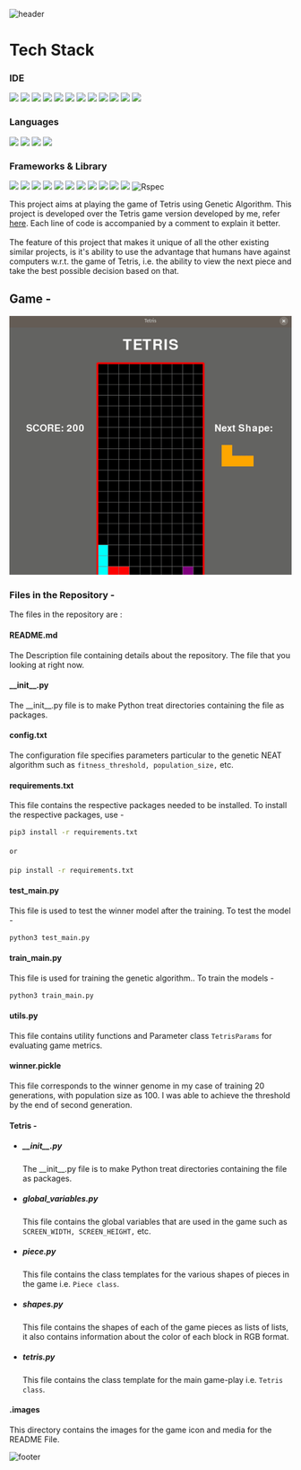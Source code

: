 ![header](https://capsule-render.vercel.app/api?type=waving&color=gradient&height=165&section=header&text=PROJECT:%20Python%20A.I.&fontSize=75&animation=scaleIn&fontAlignY=45&desc=Makers%20Final%20Project&descSize=20&descAlignY=63&descAlign=82)
# Tech Stack
### IDE
<div align="left">
  <img src="https://img.shields.io/badge/eslint-3A33D1?style=for-the-badge&logo=eslint&logoColor=white"/>
  <img src="https://img.shields.io/badge/GIT-E44C30?style=for-the-badge&logo=git&logoColor=white"/>
  <img src="https://img.shields.io/badge/GitHub-100000?style=for-the-badge&logo=github&logoColor=white"/>
  <img src="https://img.shields.io/badge/GNU%20Bash-4EAA25?style=for-the-badge&logo=GNU%20Bash&logoColor=white"/> 
  <img src="https://img.shields.io/badge/Postman-FF6C37?style=for-the-badge&logo=Postman&logoColor=white"/> 
  <img src="https://img.shields.io/badge/prettier-1A2C34?style=for-the-badge&logo=prettierlogoColor=F7BA3E"/>
  <img src="https://img.shields.io/badge/VIM-%2311AB00.svg?&style=for-the-badge&logo=vim&logoColor=white"/>
  <img src="https://img.shields.io/badge/VSCode-0078D4?style=for-the-badge&logo=visual%20studio%20code&logoColor=white"/>
  <img src="https://img.shields.io/badge/Visual_Studio-5C2D91?style=for-the-badge&logo=visual%20studio&logoColor=white"/>
  <img src="https://img.shields.io/badge/Slack-4A154B?style=for-the-badge&logo=slack&logoColor=white"/>
  <img src="https://img.shields.io/badge/Trello-0052CC?style=for-the-badge&logo=trello&logoColor=white"/>
  <img src="https://img.shields.io/badge/Zoom-2D8CFF?style=for-the-badge&logo=zoom&logoColor=white"/>
</div>

### Languages
<div align="left">
  <img src="https://img.shields.io/badge/CSS3-1572B6?style=for-the-badge&logo=css3&logoColor=white"/>
  <img src="https://img.shields.io/badge/HTML5-E34F26?style=for-the-badge&logo=html5&logoColor=white"/>
  <img src="https://img.shields.io/badge/JavaScript-323330?style=for-the-badge&logo=javascript&logoColor=F7DF1E"/>
  <img src="https://img.shields.io/badge/json-5E5C5C?style=for-the-badge&logo=json&logoColor=white"/>
 </div>

### Frameworks & Library
<div align="left">
  <img src="https://img.shields.io/badge/Bootstrap-563D7C?style=for-the-badge&logo=bootstrap&logoColor=white"/>
  <img src="https://img.shields.io/badge/Cypress-17202C?style=for-the-badge&logo=cypress&logoColor=white"/>
  <img src="https://img.shields.io/badge/Express.js-000000?style=for-the-badge&logo=express&logoColor=white"/>
  <img src="https://img.shields.io/badge/Handlebars-black?style=for-the-badge&logo=Handlebars&logoColor=white"/>
  <img src="https://img.shields.io/badge/Handlebars.js-f0772b?style=for-the-badge&logo=handlebarsdotjs&logoColor=black"/>
  <img src="https://img.shields.io/badge/Heroku-430098?style=for-the-badge&logo=heroku&logoColor=white"/>
  <img src="https://img.shields.io/badge/Jest-C21325?style=for-the-badge&logo=jest&logoColor=white"/>
  <img src="https://img.shields.io/badge/Markdown-000000?style=for-the-badge&logo=markdown&logoColor=white"/>
  <img src="https://img.shields.io/badge/MongoDB-4EA94B?style=for-the-badge&logo=mongodb&logoColor=white"/>
  <img src="https://img.shields.io/badge/Node.js-339933?style=for-the-badge&logo=nodedotjs&logoColor=white"/>
  <img src="https://img.shields.io/badge/npm-CB3837?style=for-the-badge&logo=npm&logoColor=white"/>
  <img src="https://img.shields.io/badge/RSpec-blue?style=for-the-badge&logo=Rspec&logoColor=white" alt="Rspec"/>
</div>



This project aims at playing the game of Tetris using Genetic Algorithm. This project is developed over the Tetris game version developed by me, refer [here](https://github.com/shashank3199/Tetris). Each line of code is accompanied by a comment to explain it better.<br><br>
The feature of this project that makes it unique of all the other existing similar projects, is it's ability to use the advantage that humans have against computers w.r.t. the game of Tetris, i.e. the ability to view the next piece and take the best possible decision based on that. 

## Game  -

![Game Image](./.images/Screencast.gif)

### Files in the Repository - 
The files in the repository are :

#### README.md
The Description file containing details about the repository. The file that you looking at right now.

#### \_\_init__.py
The \_\_init__.py file is to make Python treat directories containing the file as packages.

#### config.txt
The configuration file specifies parameters particular to the genetic NEAT algorithm such as `fitness_threshold, population_size,` etc.

#### requirements.txt
This file contains the respective packages needed to be installed. To install the respective packages, use -

```bash
pip3 install -r requirements.txt

or 

pip install -r requirements.txt
```  
#### test_main.py
This file is used to test the winner model after the training. To test the model  -

 ```bash
python3 test_main.py
```

#### train_main.py
This file is used for training the genetic algorithm.. To train the models -

 ```bash
python3 train_main.py
```

#### utils.py
This file contains utility functions and Parameter class `TetrisParams` for evaluating game metrics.

#### winner.pickle
This file corresponds to the winner genome in my case of training 20 generations, with population size as 100.
I was able to achieve the threshold by the end of second generation. 

#### Tetris -

-   ##### \_\_init__.py
    The \_\_init__.py file is to make Python treat directories containing the file as packages.

-   ##### global_variables.py
    This file contains the global variables that are used in the game such as `SCREEN_WIDTH, SCREEN_HEIGHT,` etc.

-   ##### piece.py
    This file contains the class templates for the various shapes of pieces in the game i.e. `Piece class`.
    
-   ##### shapes.py
    This file contains the shapes of each of the game pieces as lists of lists, it also contains information about the color of each block in RGB format.
    
-   ##### tetris.py
    This file contains the class template for the main game-play i.e. `Tetris class`.

#### .images
This directory contains the images for the game icon and media for the README File.



<!-- # TEAM: Priceless
![ddrmv's GitHub stats](https://github-readme-stats.vercel.app/api?username=ddrmv&count_private=true&show_icons=true&include_all_commits=true&card_width=300px) ![G-Redos's GitHub stats](https://github-readme-stats.vercel.app/api?username=G-Redos&count_private=true&show_icons=true&include_all_commits=true&card_width=325px)

![44jovi's GitHub stats](https://github-readme-stats.vercel.app/api?username=44jovi&&count_private=true&show_icons=true&include_all_commits=true&card_width=300px) ![MarinaIvanova-1 's GitHub stats](https://github-readme-stats.vercel.app/api?username=MarinaIvanova-1&count_private=true&show_icons=true&include_all_commits=true&card_width=300px) 

![ritaaktay 's GitHub stats](https://github-readme-stats.vercel.app/api?username=ritaaktay&count_private=true&show_icons=true&include_all_commits=true&card_width=300px) ![oahciy's GitHub stats](https://github-readme-stats.vercel.app/api?username=oahciy&count_private=true&show_icons=true&include_all_commits=true&card_width=300px) -->
 

<!-- # Team Charter
We are team Priceless

Bearing in mind the EQ learning we’ve done with Dana and elsewhere, we want to foster a good team to work in

[HINT](https://chiefjoyofficer.medium.com/6-teamwork-cheat-codes-makers-7f760a5f91f5) 

**We plan to meet:**
- At 10am for morning standup (15min)
- Assign 1.5-day roles
 - At 1.30pm for afternoon standup (15min)
- At 5pm for a retro at the end of the day

**We value:**
- Communication
- Honesty
- Growth
- Teamwork and Support (Slack channel, Retros)
- FUN!!!!
(in that order)

**These roles rotate every 2 days:**

1. 👑**Scrum Master/Leader**
    - Scrum Master
        - Runs team’s Agile processes and meetings
        - Helps arrange backlog of tasks
        - Facilitates resolution of disagreements and conflicts
        - Helps clarify tasks and assists in estimation of those tasks
    - Leader        
        - Makes sure that everyone is working on the right tasks
        - Makes sure everyone is working well together
<br>

2. ✍🏽**Scribe + Reporter/Helper**
    - Scribe + Reporter
        - Makes notes about group activities and meetings
        - Reports what the group is working on and has done, both within the team and externally
    - Helper
        - Looks out for members who have taken on too much as well as members who don’t have enough to do
        - Looks out for the health of other members, ensures they’re taking breaks
        - Finds ways to keep team motivation up and makes sure successes are celebrated
<br>

3. 💡**Challenger + Ideas Person**
    - Tries to think of what might go wrong
    - Tries to think of alternative ideas to solve problems
    - Explains these ideas to the team
<br>

4. ⚙️**Technician**
    - Looks after the team’s tools and materials (github, etc.)
    - Makes sure everyone has the tools they need to do their job
<br>

5. **Work Flows**
    - Pairing
        - Pull latest version of main
        - Check-out a new branch / existing branch for your ticket
        - Work in branch, and keep committing upstream
        - Merge latest main again before pull request to avoid merge conflicts
        - Submit pull-request
        - Move card on Trello
        - Add PR link to card 
        - Alert team on Slack

    - Trello protocol
        - If a pair is working on it, it has your name on it
        - If it needs review, it has the reviewers name
        - If it has been reviewed and needs updating, it is in the Updating column
        - If you are the second reviewer and all is ok, accept & merge

    - During pairings, resolve challenges by:
        - Debugging and stuck on a 1 hour+ blocker? ask for help!
        - Need to chat about something? Write on Slack
        - Need to know the answer now? Directly join a pair with whom you’d like to discuss an urgent issue.
        - Cannot move on unless big issue is resolved as a team? Ask scrum master for help
<br>

 6. **Stand-Up**
    - Voice roles for the day
    - Do any tasks need breaking down?
    - Prioritise
    - Estimate
    - Sprint backlog
    - Assign rand() pairs
<br>

7. **Retro**
    - What did we think would happen, what actually happened?
    - What went well, what could we do better tomorrow? 
<br>

# Design
![alt text](https://i.ibb.co/zst63k3/Screenshot-2022-10-19-at-15-57-19.png)

![alt text](https://i.ibb.co/HpQndR3/Untitled-2022-10-19-1217-2.png)

# Links
1. [Google roles/resources](https://docs.google.com/spreadsheets/d/12W1ienkAIuIkCsyAgThxA8Il0xyo6a_CqvdKLII3vVM/edit#gid=0)

2. [PRICELESS Team Charter](https://docs.google.com/document/d/1HTROMSwpUmOsYUq2swAS2mSMkS3TAfPNtpU5f4j5J1g/edit)
3. [Team Member Roles](https://docs.google.com/document/d/16YMbgkPV1y3mP5z5rGexmKgbBvklUsb_bDbgFJKngCs/edit)
4. [Github forked repo](https://github.com/oahciy/acebook-priceless)
5. [Github Makers master/main repo](https://github.com/makersacademy/acebook-node-template)
6. [Miro board](https://miro.com/app/board/uXjVPPd0XIc=/)
7. [Trello board](https://trello.com/b/nq40fIRV/acebook) -->

![footer](https://capsule-render.vercel.app/api?type=waving&color=auto&height=100&section=footer)
